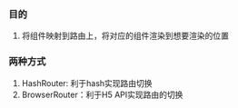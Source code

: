 ### 目的
1. 将组件映射到路由上，将对应的组件渲染到想要渲染的位置

### 两种方式
1. HashRouter: 利于hash实现路由切换
2. BrowserRouter：利于H5 API实现路由的切换